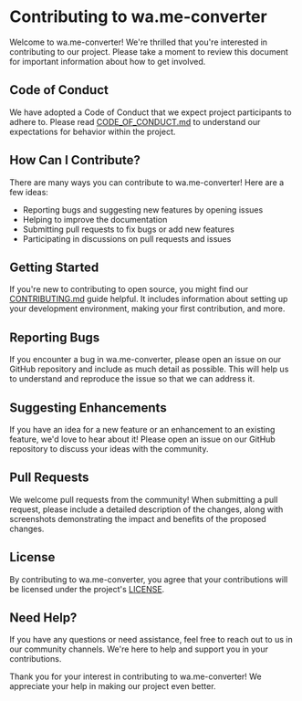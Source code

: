 # Contributing to wa.me-converter

Welcome to wa.me-converter! We're thrilled that you're interested in contributing to our project. Please take a moment to review this document for important information about how to get involved.

## Code of Conduct
We have adopted a Code of Conduct that we expect project participants to adhere to. Please read [CODE_OF_CONDUCT.md](./CODE_OF_CONDUCT.md) to understand our expectations for behavior within the project.

## How Can I Contribute?
There are many ways you can contribute to wa.me-converter! Here are a few ideas:
- Reporting bugs and suggesting new features by opening issues
- Helping to improve the documentation
- Submitting pull requests to fix bugs or add new features
- Participating in discussions on pull requests and issues

## Getting Started
If you're new to contributing to open source, you might find our [CONTRIBUTING.md](./CONTRIBUTING.md) guide helpful. It includes information about setting up your development environment, making your first contribution, and more.

## Reporting Bugs
If you encounter a bug in wa.me-converter, please open an issue on our GitHub repository and include as much detail as possible. This will help us to understand and reproduce the issue so that we can address it.

## Suggesting Enhancements
If you have an idea for a new feature or an enhancement to an existing feature, we'd love to hear about it! Please open an issue on our GitHub repository to discuss your ideas with the community.

## Pull Requests
We welcome pull requests from the community! When submitting a pull request, please include a detailed description of the changes, along with screenshots demonstrating the impact and benefits of the proposed changes.

<!-- ## Code Style
We follow a specific code style in wa.me-converter. Please refer to our [STYLE_GUIDE.md](./STYLE_GUIDE.md) for details on our coding conventions and best practices.
-->

## License
By contributing to wa.me-converter, you agree that your contributions will be licensed under the project's [LICENSE](./LICENSE).

## Need Help?
If you have any questions or need assistance, feel free to reach out to us in our community channels. We're here to help and support you in your contributions.

Thank you for your interest in contributing to wa.me-converter! We appreciate your help in making our project even better.
